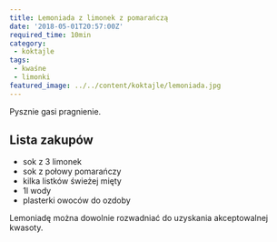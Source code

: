 ```yaml
---
title: Lemoniada z limonek z pomarańczą
date: '2018-05-01T20:57:00Z'
required_time: 10min
category:
 - koktajle
tags:
 - kwaśne
 - limonki
featured_image: ../../content/koktajle/lemoniada.jpg
---
```


Pysznie gasi pragnienie.

<!-- more -->

## Lista zakupów

- sok z 3 limonek
- sok z połowy pomarańczy
- kilka listków świeżej mięty
- 1l wody
- plasterki owoców do ozdoby

Lemoniadę można dowolnie rozwadniać do uzyskania akceptowalnej kwasoty.
